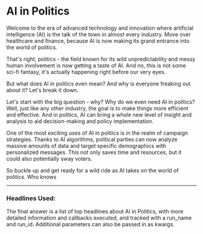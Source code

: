 # AI in Politics

Welcome to the era of advanced technology and innovation where artificial intelligence (AI) is the talk of the town in almost every industry. Move over healthcare and finance, because AI is now making its grand entrance into the world of politics.

That's right, politics - the field known for its wild unpredictability and messy human involvement is now getting a taste of AI. And no, this is not some sci-fi fantasy, it's actually happening right before our very eyes.

But what does AI in politics even mean? And why is everyone freaking out about it? Let's break it down.

Let's start with the big question - why? Why do we even need AI in politics? Well, just like any other industry, the goal is to make things more efficient and effective. And in politics, AI can bring a whole new level of insight and analysis to aid decision-making and policy implementation.

One of the most exciting uses of AI in politics is in the realm of campaign strategies. Thanks to AI algorithms, political parties can now analyze massive amounts of data and target specific demographics with personalized messages. This not only saves time and resources, but it could also potentially sway voters.

So buckle up and get ready for a wild ride as AI takes on the world of politics. Who knows

---

### Headlines Used:
The final answer is a list of top headlines about AI in Politics, with more detailed information and callbacks executed, and tracked with a run_name and run_id. Additional parameters can also be passed in as kwargs.
